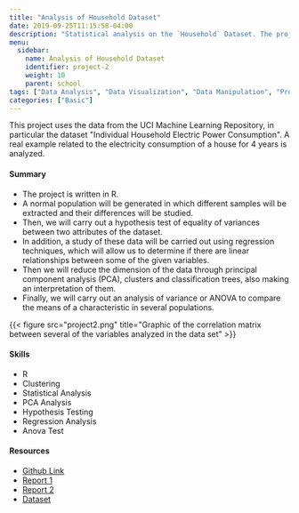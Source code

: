 ```yaml
---
title: "Analysis of Household Dataset"
date: 2019-09-25T11:15:58-04:00
description: "Statistical analysis on the `Household` Dataset. The project was carried out in R, where Regression Analysis, Hypothesis Testing, Anova Rest, and PCA Analysis were performed."
menu:
  sidebar:
    name: Analysis of Household Dataset
    identifier: project-2
    weight: 10
    parent: school
tags: ["Data Analysis", "Data Visualization", "Data Manipulation", "Probability & Statistics", "Hypothesis Testing"]
categories: ["Basic"]
---
```


This project uses the data from the UCI Machine Learning Repository, in particular the dataset "Individual Household Electric Power Consumption". A real example related to the electricity consumption of a house for 4 years is analyzed.

#### Summary

* The project is written in R.
* A normal population will be generated in which different samples will be extracted and their differences will be studied.
* Then, we will carry out a hypothesis test of equality of variances between two attributes of the dataset.
* In addition, a study of these data will be carried out using regression techniques, which will allow us to determine if there are linear relationships between some of the given variables.
* Then we will reduce the dimension of the data through principal component analysis (PCA), clusters and classification trees, also making an interpretation of them.
* Finally, we will carry out an analysis of variance or ANOVA to compare the means of a characteristic in several populations.


{{< figure src="project2.png" title="Graphic of the correlation matrix between several of the variables analyzed in the data set" >}}

#### **Skills**

- R
- Clustering
- Statistical Analysis
- PCA Analysis
- Hypothesis Testing
- Regression Analysis
- Anova Test

#### Resources
- [Github Link](https://github.com/lorainemg/Household-Analysis)
- [Report 1](https://github.com/lorainemg/Household-Analysis/blob/main/Phase1/doc/report.pdf)
- [Report 2](https://github.com/lorainemg/Household-Analysis/blob/main/Phase2/doc/report.pdf)
- [Dataset](https://archive.ics.uci.edu/ml/datasets/individual+household+electric+power+consumption)
